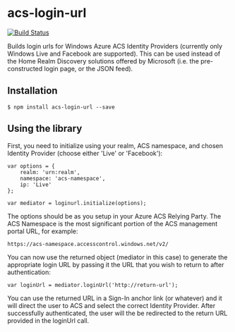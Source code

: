 # acs-login-url

[![Build Status](https://travis-ci.org/blairforce1/acs-login-url.png)](https://travis-ci.org/blairforce1/acs-login-url)

Builds login urls for Windows Azure ACS Identity Providers (currently only Windows Live and Facebook are supported). This can be used instead of the Home Realm Discovery solutions offered by Microsoft (i.e. the pre-constructed login page, or the JSON feed).

## Installation

```
$ npm install acs-login-url --save
```

## Using the library
First, you need to initialize using your realm, ACS namespace, and chosen Identity Provider (choose either 'Live' or 'Facebook'):

```
var options = {
	realm: 'urn:realm',
	namespace: 'acs-namespace',
	ip: 'Live'
};

var mediator = loginurl.initialize(options);
```

The options should be as you setup in your Azure ACS Relying Party. The ACS Namespace is the most significant portion of the ACS management portal URL, for example:

```
https://acs-namespace.accesscontrol.windows.net/v2/
```

You can now use the returned object (mediator in this case) to generate the appropriate login URL by passing it the URL that you wish to return to after authentication:

```
var loginUrl = mediator.loginUrl('http://return-url');
```

You can use the returned URL in a Sign-In anchor link (or whatever) and it will direct the user to ACS and select the correct Identity Provider. After successfully authenticated, the user will the be redirected to the return URL provided in the loginUrl call.

